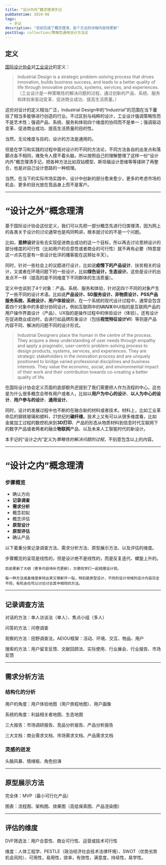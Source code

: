 ```yaml
---
title: “设计内外”概念理清手记
pubDatetime: 2024-06
tags:
  - 手记
description: "目前完成了概念理清，各个方法的详细内容待更新"
postSlug: collection/策略性通用设计方法论
---
```


## 定义

[国际设计协会](https://wdo.org/)对[工业设计](https://wdo.org/about/definition/)的定义：

> Industrial Design is a strategic problem-solving process that drives innovation, builds business success, and leads to a better quality of life through innovative products, systems, services, and experiences.（工业设计是一种策略性的解决问题的过程，通过创新的产品、系统、服务和体验来驱动变革、促进商业成功、提高生活质量。）

这份对设计的定义相当广泛，Industrial Design中的“Industrial”的范围在当下囊括了相当多能够进行创造的行业。不过区别与纯粹的设计，工业设计强调策略性而不是艺术性；强调产品、系统、服务和体验四个维度的协同而不是单一；强调驱动变革、促进商业成功、提高生活质量的目的性。

当然，无论维度与目的，设计的方法是通用的。

但是在学习和实践的过程中面对设计的不同的方法论，不同方法各自的出发点和落脚点各不相同，难免令人摸不着头脑，所以按照自己的理解整理了这样一份“设计内外”概念理清手记，把各种方法比如双钻模型、斯坦福设计思维等等揉碎了再整合，也是对自己设计思路的一种梳理。

当然，在当下的实际市场实践中，设计中创新的部分愈来愈少，更多的考虑市场的机会、更多的目光放在竞品身上而不是客户。

---

# “设计之外”概念理清

基于国际设计协会这份定义，我们可以先把一部分概念先进行归类理清，因为网上的各类关于设计的讨论通常也是鸡同鸭讲，根本就讨论的不是一个问题。

比如，**思辨设计**没有去实现促进商业成功的这一个目标，所以再去讨论思辨设计的部分维度的可行性（比如用户的合意性或者商业的可行性）就不再有必要（特意提这一点实在是有一些设计批评的播客能在这掰扯半天）。

同时，针对一些社会上的议题进行设计，比如说**疫情下的产品设计**、扶贫相关的设计，又或者在环境问题下的一些设计，比如**绿色设计，生态设计**。这些是设计的出发点不一样（提高的是不同维度下不同群体的生活质量）。

定义中也谈到了4个对象：产品、系统、服务和体验，针对这四个不同的对象产生了一些不同的设计术语。比如说**产品设计、SD服务设计、非物质设计、PSS产品服务系统、系统设计、用户体验设计**。在一个系统的现代设计过程中，通常会包含着四个对象中的多部分协同设计。例如互联网中的**UI/UX**中UI指的是互联网产品的用户操作界面设计（产品）、UX指的是操作过程中的体验设计（体验）。还有设计在促进商业成功时，会进行如品牌形象设计（包括**视觉特征设计VI**）等则是产品内容不同、解决的问题不同的设计形式。

> Industrial Designers place the human in the centre of the process. They acquire a deep understanding of user needs through empathy and apply a pragmatic, user-centric problem-solving process to design products, systems, services, and experiences. They are strategic stakeholders in the innovation process and are uniquely positioned to bridge varied professional disciplines and business interests. They value the economic, social, and environmental impact of their work and their contribution towards co-creating a better quality of life.

在国际设计协会定义页面的底部额外还提到了我们需要把人作为流程的中心。这也是为什么很多概念会带有用户或者人，比如以**用户为中心的设计**、**以人为中心的设计**、**用户参与的设计**、**通用设计**。

同时，设计的发展过程中也不断的在融合新的材料或者技术。材料上，比如工业革命后的钢铁玻璃和塑料，21世纪的**碳纤维**。技术上又有可以从很多维度看，比如金属加工过程的数控机床到**3D打印**、产品的形态从物质材料到信息时代互联网下的数字产品或者两者的融合**物联网**产品、以及未来人工智能时代的新设计。

本手记的“设计之内”定义为*策略性的解决问题的过程*，不刻意包含以上的内容。

---

# “设计之内”概念理清

### 步骤概览

- 确认方向
- **记录调查**
- **需求分析**
- 概念初拟
- 概念评估
- **原型设计**
- **原型评估**
- 确认产品

以下着重分类记录调查方法、需求分析方法、原型展示方法、以及评估的维度。

步骤概览的呈现是线性的，但是设计绝不是线性的，而是反复迭代、螺旋上升的。

`目前更新了大纲（更多内容待补充更新），方便同学们一起梳理设计观。`

`每一种方法或者维度单拎出来又够新开一贴，特别是原型设计，不同的设计领域的设计内容完全不同，有机会也可以讨论讨论其中相同的方法。`

---

## 记录调查方法

对话的方法：单人访谈法（单人）、焦点小组（多人）

问答的方法：问卷调查

观察的方法：田野调查法，AEIOU框架：活动、环境、交互、物品、用户

搜索的方法：用户留言反馈、文献回顾法、实际使用、行业展会、行业报告、市场反馈

---

## 需求分析方法

### 结构化的分析

用户的角度：用户体验地图（用户旅程地图）、用户画像

系统的角度：利益相关者地图、生态地图

三大报告：市场调研报告、竞品分析报告、产品分析报告

三大文档：商业需求文档、市场需求文档、产品需求文档

### 灵感的迸发

头脑风暴、情绪板、角色扮演

---

## 原型展示方法

完全体：MVP（最小可行化产品）

图表：流程图、架构图、效果图（高低保真图、产品渲染图）

---

## 评估的维度

DVF筛选法：用户合意性、商业可行性、运营或技术可行性

维度：人体工程学、PESTLE（政治经济社会技术法律环境）、SWOT（优势劣势机会风险）、可用性，易用性，效率，有效性，满意度，持续性，易学性。
